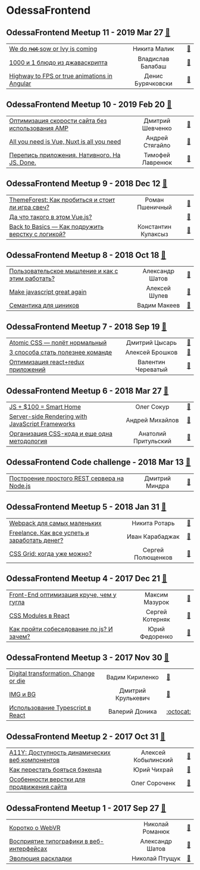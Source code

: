 # OdessaFrontend

## OdessaFrontend Meetup 11 - 2019 Mar 27 [:movie_camera:](https:&#x2F;&#x2F;www.youtube.com&#x2F;playlist?list&#x3D;PLa-3wmdVKs0upGuy49QySeU-eMjfuzh2P)
| | | |
| --- | :---: | --- |
| [We do n̶o̶t̶ sow or Ivy is coming](https:&#x2F;&#x2F;youtu.be&#x2F;9EOOHaj5LBM)  | Никита Малик | [:notebook:](https:&#x2F;&#x2F;slides.com&#x2F;exiliot&#x2F;ivy-is-coming#&#x2F;)   |
| [1000 и 1 блюдо из джаваскрипта](https:&#x2F;&#x2F;youtu.be&#x2F;hlip_L5RWrk)  | Владислав Балабаш | [:notebook:](https:&#x2F;&#x2F;www.slideshare.net&#x2F;odessafrontend&#x2F;1000-1-odessafrontend-meetup-10&#x2F;)   |
| [Highway to FPS or true animations in Angular](https:&#x2F;&#x2F;youtu.be&#x2F;ywBEtfKunu4)  | Денис Бурячковски | [:notebook:](https:&#x2F;&#x2F;www.slideshare.net&#x2F;odessafrontend&#x2F;highway-to-fps-or-true-animations-in-angular-odessafrontend-meetup-11)   |
## OdessaFrontend Meetup 10 - 2019 Feb 20 [:movie_camera:](https:&#x2F;&#x2F;www.youtube.com&#x2F;playlist?list&#x3D;PLa-3wmdVKs0utPw7VAG4CnKRcAz2WEQhu)
| | | |
| --- | :---: | --- |
| [Оптимизация скорости сайта без использования AMP](https:&#x2F;&#x2F;youtu.be&#x2F;vW2Rmo8TBbM)  | Дмитрий Шевченко | [:notebook:](https:&#x2F;&#x2F;www.slideshare.net&#x2F;odessafrontend&#x2F;amp-odessafrontend-meetup-10)   |
| [All you need is Vue, Nuxt is all you need](https:&#x2F;&#x2F;youtu.be&#x2F;NxWXr0S9jSk)  | Андрей Стягайло | [:notebook:](https:&#x2F;&#x2F;www.slideshare.net&#x2F;odessafrontend&#x2F;all-you-need-is-vue-nuxt-is-all-you-need-odessafrontend-meetup-10)   |
| [Перепись приложения. Нативного. На JS. Done.](https:&#x2F;&#x2F;youtu.be&#x2F;4DN3ctq7RDM)  | Тимофей Лавренюк | [:notebook:](https:&#x2F;&#x2F;www.slideshare.net&#x2F;odessafrontend&#x2F;js-done-odessafrontend-meetup-10)   |
## OdessaFrontend Meetup 9 - 2018 Dec 12 [:movie_camera:](https:&#x2F;&#x2F;www.youtube.com&#x2F;playlist?list&#x3D;PLa-3wmdVKs0uG9YA46Ybk7tY0iT1DgPGB)
| | | |
| --- | :---: | --- |
| [ThemeForest: Как пробиться и стоит ли игра свеч?](https:&#x2F;&#x2F;youtu.be&#x2F;2hXgLQ2MloA)  | Роман Пшеничный | [:notebook:](https:&#x2F;&#x2F;www.slideshare.net&#x2F;odessafrontend&#x2F;themeforest-odessafrontend-meetup-9)   |
| [Да что такого в этом Vue.js?](https:&#x2F;&#x2F;youtu.be&#x2F;_UUDoSbbuT0)  |  | [:notebook:](https:&#x2F;&#x2F;www.slideshare.net&#x2F;odessafrontend&#x2F;vuejs-odessafrontend-meetup-9)   |
| [Back to Basics — Как подружить верстку с логикой?](https:&#x2F;&#x2F;youtu.be&#x2F;m1TUU-OYK2s)  | Константин Кулаксыз | [:notebook:](https:&#x2F;&#x2F;www.slideshare.net&#x2F;odessafrontend&#x2F;back-to-basics-odessafrontend-meetup-9)   |
## OdessaFrontend Meetup 8 - 2018 Oct 18 [:movie_camera:](https:&#x2F;&#x2F;www.youtube.com&#x2F;playlist?list&#x3D;PLa-3wmdVKs0thXe7oZUh_Imwd2oBCE1eu)
| | | |
| --- | :---: | --- |
| [Пользовательское мышление и как с этим работать?](https:&#x2F;&#x2F;youtu.be&#x2F;n7Qa2xbi0rE)  | Александр Шатов | [:notebook:](https:&#x2F;&#x2F;www.slideshare.net&#x2F;odessafrontend&#x2F;odessafrontend-meetup-8)   |
| [Make javascript great again](https:&#x2F;&#x2F;youtu.be&#x2F;z5C-fxx--sk)  | Алексей Шулев | [:notebook:](https:&#x2F;&#x2F;www.slideshare.net&#x2F;odessafrontend&#x2F;make-javascript-great-again-odessafrontend-meetup-8)   |
| [Семантика для циников](https:&#x2F;&#x2F;youtu.be&#x2F;B5pomLr059U)  | Вадим Макеев | [:notebook:](https:&#x2F;&#x2F;odessafrontend.github.io&#x2F;markup&#x2F;)   |
## OdessaFrontend Meetup 7 - 2018 Sep 19 [:movie_camera:](https:&#x2F;&#x2F;www.youtube.com&#x2F;playlist?list&#x3D;PLa-3wmdVKs0t6XtuoHt6sp1tTxQ78UNlV)
| | | |
| --- | :---: | --- |
| [Atomic CSS — полёт нормальный](https:&#x2F;&#x2F;youtu.be&#x2F;jTsS5meLsJs)  | Дмитрий Цысарь | [:notebook:](https:&#x2F;&#x2F;odessafrontend.github.io&#x2F;AtomicCSS&#x2F;#&#x2F;)   |
| [3 способа стать полезнее команде](https:&#x2F;&#x2F;youtu.be&#x2F;N2KEdH2Psak)  | Алексей Брошков | [:notebook:](https:&#x2F;&#x2F;www.slideshare.net&#x2F;odessafrontend&#x2F;3-odessafrontend-meetup-7&#x2F;odessafrontend&#x2F;3-odessafrontend-meetup-7)   |
| [Оптимизация react+redux приложений](https:&#x2F;&#x2F;youtu.be&#x2F;TDDkaYSKR9c)  | Валентин Череватый | [:notebook:](https:&#x2F;&#x2F;www.slideshare.net&#x2F;odessafrontend&#x2F;reactredux-odessafrontend-meetup-7)   |
## OdessaFrontend Meetup 6 - 2018 Mar 27 [:movie_camera:](https:&#x2F;&#x2F;www.youtube.com&#x2F;playlist?list&#x3D;PLa-3wmdVKs0vRzS1kBalIJnlSVtPvO3VZ)
| | | |
| --- | :---: | --- |
| [JS + $100 &#x3D; Smart Home](https:&#x2F;&#x2F;youtu.be&#x2F;DXU_Rx3oMkA)  | Олег Сокур | [:notebook:](https:&#x2F;&#x2F;www.slideshare.net&#x2F;odessafrontend&#x2F;js-100-smart-home-odessafrontend-meetup-6)   |
| [Server-side Rendering with JavaScript Frameworks](https:&#x2F;&#x2F;youtu.be&#x2F;Q4q8fQWVrpc)  | Андрей Михайлов | [:notebook:](https:&#x2F;&#x2F;www.slideshare.net&#x2F;odessafrontend&#x2F;serverside-rendering-with-javascript-frameworks-odessafrontend-meetup-6)   |
| [Организация CSS-кода и еще одна методология](https:&#x2F;&#x2F;youtu.be&#x2F;Sp-BDy1aASM)  | Анатолий Притульский | [:notebook:](https:&#x2F;&#x2F;odessafrontend.github.io&#x2F;upcss&#x2F;index.html#&#x2F;)   |
## OdessaFrontend Code challenge - 2018 Mar 13 [:movie_camera:](https:&#x2F;&#x2F;www.youtube.com&#x2F;playlist?list&#x3D;PLa-3wmdVKs0tN3gU-qbndAPADpDrR3ODk)
| | | |
| --- | :---: | --- |
| [Построение простого REST сервера на Node.js](https:&#x2F;&#x2F;youtu.be&#x2F;kN22waoyjL0)  | Дмитрий Миндра | [:notebook:](https:&#x2F;&#x2F;www.slideshare.net&#x2F;odessafrontend&#x2F;rest-nodejs-odessafrontend-code-challenge)   |
## OdessaFrontend Meetup 5 - 2018 Jan 31 [:movie_camera:](https:&#x2F;&#x2F;www.youtube.com&#x2F;playlist?list&#x3D;PLa-3wmdVKs0tfxFpWvPvMTBCvTqNKzcM0)
| | | |
| --- | :---: | --- |
| [Webpack для самых маленьких](https:&#x2F;&#x2F;youtu.be&#x2F;YgmupTGXkR4)  | Никита Ротарь | [:notebook:](https:&#x2F;&#x2F;www.slideshare.net&#x2F;odessafrontend&#x2F;webpack-odessafrontend-meetup-5)   |
| [Freelance. Как все успеть и заработать денег?](https:&#x2F;&#x2F;youtu.be&#x2F;T9qbhZgAToo)  | Иван Карабаджак | [:notebook:](https:&#x2F;&#x2F;www.slideshare.net&#x2F;odessafrontend&#x2F;freelance-odessafrontend-meetup-5)   |
| [CSS Grid: когда уже можно?](https:&#x2F;&#x2F;youtu.be&#x2F;4rctIgzM1mQ)  | Сергей Полющенков | [:notebook:](https:&#x2F;&#x2F;odessafrontend.github.io&#x2F;grid&#x2F;#)   |
## OdessaFrontend Meetup 4 - 2017 Dec 21 [:movie_camera:](https:&#x2F;&#x2F;www.youtube.com&#x2F;playlist?list&#x3D;PLa-3wmdVKs0tuA4GrNvqhbssG0FMgSFMC)
| | | |
| --- | :---: | --- |
| [Front-End оптимизация круче, чем у гугла](https:&#x2F;&#x2F;youtu.be&#x2F;BWJQedqiwiw)  | Максим Мазурок | [:notebook:](https:&#x2F;&#x2F;www.slideshare.net&#x2F;odessafrontend&#x2F;frontend-odessafronted-meetup-4)   |
| [CSS Modules в React](https:&#x2F;&#x2F;youtu.be&#x2F;Gk0FOGJiO40)  | Сергей Котерняк | [:notebook:](https:&#x2F;&#x2F;www.slideshare.net&#x2F;odessafrontend&#x2F;css-modules-react-odessafrontend-meetup-4)   |
| [Как пройти собеседование по js? И зачем?](https:&#x2F;&#x2F;youtu.be&#x2F;uYJyIE3id-M)  | Юрий Федоренко | [:notebook:](https:&#x2F;&#x2F;www.slideshare.net&#x2F;odessafrontend&#x2F;js-odessafrontend-meetup-4)   |
## OdessaFrontend Meetup 3 - 2017 Nov 30 [:movie_camera:](https:&#x2F;&#x2F;www.youtube.com&#x2F;playlist?list&#x3D;PLa-3wmdVKs0tZgxajbawMy-lbdvebjbME)
| | | |
| --- | :---: | --- |
| [Digital transformation. Change or die](https:&#x2F;&#x2F;youtu.be&#x2F;kFEIC59Kjyk)  | Вадим Кириленко | [:notebook:](https:&#x2F;&#x2F;www.slideshare.net&#x2F;odessafrontend&#x2F;digital-transformation-change-or-die-odessafrontend-meetup-3)   |
| [IMG и BG](https:&#x2F;&#x2F;youtu.be&#x2F;OPzMWFZkj1Y)  | Дмитрий Крулькевич | [:notebook:](https:&#x2F;&#x2F;odessafrontend.github.io&#x2F;IMGvsBG&#x2F;)   |
| [Использование Typescript в React](https:&#x2F;&#x2F;youtu.be&#x2F;Ob2dB447P4I)  | Валерий Доника |  [:octocat:](https:&#x2F;&#x2F;github.com&#x2F;DonikaV&#x2F;ciklum-ts)  |
## OdessaFrontend Meetup 2 - 2017 Oct 31 [:movie_camera:](https:&#x2F;&#x2F;www.youtube.com&#x2F;playlist?list&#x3D;PLa-3wmdVKs0uzUcZ72oQ3wDtbQpmOUcsM)
| | | |
| --- | :---: | --- |
| [A11Y: Доступность динамических веб компонентов](https:&#x2F;&#x2F;youtu.be&#x2F;MbtrzoTmWLo)  | Алексей Кобылинский | [:notebook:](https:&#x2F;&#x2F;www.slideshare.net&#x2F;odessafrontend&#x2F;a11y-odessafrontend-meetup-2)   |
| [Как перестать бояться бэкендa](https:&#x2F;&#x2F;youtu.be&#x2F;GIA249p70fY)  | Юрий Чихрай | [:notebook:](https:&#x2F;&#x2F;odessafrontend.github.io&#x2F;backend&#x2F;)   |
| [Особенности верстки для продвижения сайта](https:&#x2F;&#x2F;youtu.be&#x2F;GsfDuW8jxJ0)  | Олег Сороченк | [:notebook:](https:&#x2F;&#x2F;www.slideshare.net&#x2F;odessafrontend&#x2F;odessafrontend-meetup-2)   |
## OdessaFrontend Meetup 1 - 2017 Sep 27 [:movie_camera:](https:&#x2F;&#x2F;www.youtube.com&#x2F;playlist?list&#x3D;PLa-3wmdVKs0vd-FIwlbtql1wdzU7cbZlz)
| | | |
| --- | :---: | --- |
| [Коротко о WebVR](https:&#x2F;&#x2F;youtu.be&#x2F;UsqGv2o1ZI8)  | Николай Романюк | [:notebook:](https:&#x2F;&#x2F;odessafrontend.github.io&#x2F;webvr&#x2F;)   |
| [Восприятие типографики в веб-интерфейсах](https:&#x2F;&#x2F;youtu.be&#x2F;2a_I_UuKiEs)  | Александр Шатов | [:notebook:](https:&#x2F;&#x2F;www.slideshare.net&#x2F;odessafrontend&#x2F;web-odessafrontend-meetup-1)   |
| [Эволюция раскладки](https:&#x2F;&#x2F;youtu.be&#x2F;JPs5bEHWclA)  | Николай Птущук | [:notebook:](https:&#x2F;&#x2F;odessafrontend.github.io&#x2F;evolution&#x2F;)   |
